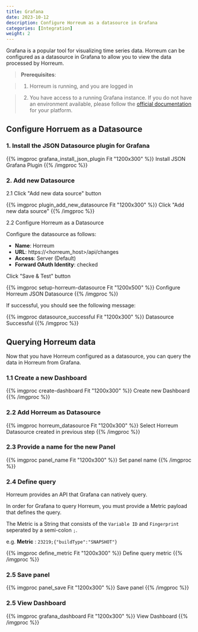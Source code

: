 ```yaml
---
title: Grafana
date: 2023-10-12
description: Configure Horreum as a datasource in Grafana
categories: [Integration]
weight: 2
---
```


Grafana is a popular tool for visualizing time series data. Horreum can be configured as a datasource in Grafana to allow you to view the data processed by Horreum.

> **Prerequisites**:

> 1. Horreum is running, and you are logged in

> 2. You have access to a running Grafana instance. If you do not have an environment available, please follow the [official documentation](https://grafana.com/docs/grafana/latest/installation/) for your platform.


## Configure Horruem as a Datasource

### 1. Install the JSON Datasource plugin for Grafana

{{% imgproc grafana_install_json_plugin Fit "1200x300" %}}
Install JSON Grafana Plugin
{{% /imgproc %}}

### 2. Add new Datasource

2.1 Click "Add new data source" button

{{% imgproc plugin_add_new_datasource Fit "1200x300" %}}
Click "Add new data source"
{{% /imgproc %}}


2.2 Configure Horreum as a Datasource

Configure the datasource as follows:
- **Name**: Horreum
- **URL**: https://<horreum_host>/api/changes
- **Access**: Server (Default)
- **Forward OAuth Identity**: checked

Click "Save & Test" button

{{% imgproc setup-horreum-datasource Fit "1200x500" %}}
Configure Horreum JSON Datasource
{{% /imgproc %}}

If successful, you should see the following message:

{{% imgproc datasource_successful Fit "1200x300" %}}
Datasource Successful
{{% /imgproc %}}


## Querying Horreum data

Now that you have Horreum configured as a datasource, you can query the data in Horreum from Grafana.

### 1.1 Create a new Dashboard

{{% imgproc create-dashboard Fit "1200x300" %}}
Create new Dashboard
{{% /imgproc %}}

### 2.2 Add Horreum as Datasource 

{{% imgproc horreum_datasource Fit "1200x300" %}}
Select Horreum Datasource created in previous step
{{% /imgproc %}}

### 2.3 Provide a name for the new Panel

{{% imgproc panel_name Fit "1200x300" %}}
Set panel name
{{% /imgproc %}}

### 2.4 Define query

Horreum provides an API that Grafana can natively query.

In order for Grafana to query Horreum, you must provide a Metric payload that defines the query.

The Metric is a String that consists of the `Variable ID` and `Fingerprint` seperated by a semi-colon `;`.

e.g. **Metric** : `23219;{"buildType":"SNAPSHOT"}`


{{% imgproc define_metric Fit "1200x300" %}}
Define query metric
{{% /imgproc %}}

### 2.5 Save panel

{{% imgproc panel_save Fit "1200x300" %}}
Save panel
{{% /imgproc %}}

### 2.5 View Dashboard

{{% imgproc grafana_dashboard Fit "1200x300" %}}
View Dashboard
{{% /imgproc %}}
